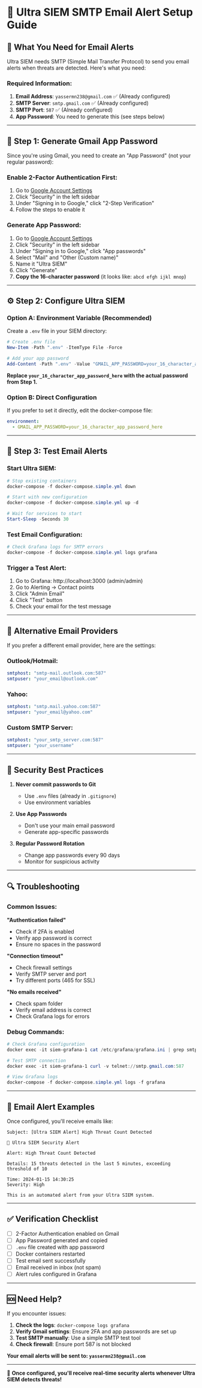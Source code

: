 # 📧 Ultra SIEM SMTP Email Alert Setup Guide

## 🎯 **What You Need for Email Alerts**

Ultra SIEM needs SMTP (Simple Mail Transfer Protocol) to send you email alerts when threats are detected. Here's what you need:

### **Required Information:**

1. **Email Address**: `yassermn238@gmail.com` ✅ (Already configured)
2. **SMTP Server**: `smtp.gmail.com` ✅ (Already configured)
3. **SMTP Port**: `587` ✅ (Already configured)
4. **App Password**: You need to generate this (see steps below)

---

## 🔐 **Step 1: Generate Gmail App Password**

Since you're using Gmail, you need to create an "App Password" (not your regular password):

### **Enable 2-Factor Authentication First:**

1. Go to [Google Account Settings](https://myaccount.google.com/)
2. Click "Security" in the left sidebar
3. Under "Signing in to Google," click "2-Step Verification"
4. Follow the steps to enable it

### **Generate App Password:**

1. Go to [Google Account Settings](https://myaccount.google.com/)
2. Click "Security" in the left sidebar
3. Under "Signing in to Google," click "App passwords"
4. Select "Mail" and "Other (Custom name)"
5. Name it "Ultra SIEM"
6. Click "Generate"
7. **Copy the 16-character password** (it looks like: `abcd efgh ijkl mnop`)

---

## ⚙️ **Step 2: Configure Ultra SIEM**

### **Option A: Environment Variable (Recommended)**

Create a `.env` file in your SIEM directory:

```powershell
# Create .env file
New-Item -Path ".env" -ItemType File -Force

# Add your app password
Add-Content -Path ".env" -Value "GMAIL_APP_PASSWORD=your_16_character_app_password_here"
```

**Replace `your_16_character_app_password_here` with the actual password from Step 1.**

### **Option B: Direct Configuration**

If you prefer to set it directly, edit the docker-compose file:

```yaml
environment:
  - GMAIL_APP_PASSWORD=your_16_character_app_password_here
```

---

## 🚀 **Step 3: Test Email Alerts**

### **Start Ultra SIEM:**

```powershell
# Stop existing containers
docker-compose -f docker-compose.simple.yml down

# Start with new configuration
docker-compose -f docker-compose.simple.yml up -d

# Wait for services to start
Start-Sleep -Seconds 30
```

### **Test Email Configuration:**

```powershell
# Check Grafana logs for SMTP errors
docker-compose -f docker-compose.simple.yml logs grafana
```

### **Trigger a Test Alert:**

1. Go to Grafana: http://localhost:3000 (admin/admin)
2. Go to Alerting → Contact points
3. Click "Admin Email"
4. Click "Test" button
5. Check your email for the test message

---

## 🔧 **Alternative Email Providers**

If you prefer a different email provider, here are the settings:

### **Outlook/Hotmail:**

```yaml
smtphost: "smtp-mail.outlook.com:587"
smtpuser: "your_email@outlook.com"
```

### **Yahoo:**

```yaml
smtphost: "smtp.mail.yahoo.com:587"
smtpuser: "your_email@yahoo.com"
```

### **Custom SMTP Server:**

```yaml
smtphost: "your_smtp_server.com:587"
smtpuser: "your_username"
```

---

## 🚨 **Security Best Practices**

1. **Never commit passwords to Git**

   - Use `.env` files (already in `.gitignore`)
   - Use environment variables

2. **Use App Passwords**

   - Don't use your main email password
   - Generate app-specific passwords

3. **Regular Password Rotation**
   - Change app passwords every 90 days
   - Monitor for suspicious activity

---

## 🔍 **Troubleshooting**

### **Common Issues:**

**"Authentication failed"**

- Check if 2FA is enabled
- Verify app password is correct
- Ensure no spaces in the password

**"Connection timeout"**

- Check firewall settings
- Verify SMTP server and port
- Try different ports (465 for SSL)

**"No emails received"**

- Check spam folder
- Verify email address is correct
- Check Grafana logs for errors

### **Debug Commands:**

```powershell
# Check Grafana configuration
docker exec -it siem-grafana-1 cat /etc/grafana/grafana.ini | grep smtp

# Test SMTP connection
docker exec -it siem-grafana-1 curl -v telnet://smtp.gmail.com:587

# View Grafana logs
docker-compose -f docker-compose.simple.yml logs -f grafana
```

---

## 📧 **Email Alert Examples**

Once configured, you'll receive emails like:

```
Subject: [Ultra SIEM Alert] High Threat Count Detected

🚨 Ultra SIEM Security Alert

Alert: High Threat Count Detected

Details: 15 threats detected in the last 5 minutes, exceeding threshold of 10

Time: 2024-01-15 14:30:25
Severity: High

This is an automated alert from your Ultra SIEM system.
```

---

## ✅ **Verification Checklist**

- [ ] 2-Factor Authentication enabled on Gmail
- [ ] App Password generated and copied
- [ ] `.env` file created with app password
- [ ] Docker containers restarted
- [ ] Test email sent successfully
- [ ] Email received in inbox (not spam)
- [ ] Alert rules configured in Grafana

---

## 🆘 **Need Help?**

If you encounter issues:

1. **Check the logs**: `docker-compose logs grafana`
2. **Verify Gmail settings**: Ensure 2FA and app passwords are set up
3. **Test SMTP manually**: Use a simple SMTP test tool
4. **Check firewall**: Ensure port 587 is not blocked

**Your email alerts will be sent to: `yassermn238@gmail.com`**

---

🎉 **Once configured, you'll receive real-time security alerts whenever Ultra SIEM detects threats!**
